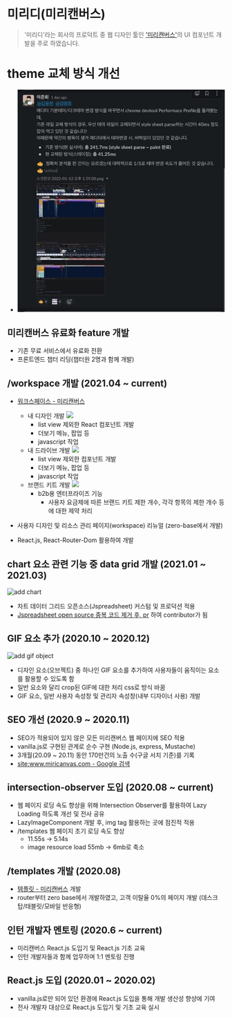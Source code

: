 # 미리디(미리캔버스)

> '미리디'라는 회사의 프로덕트 중 웹 디자인 툴인 ['미리캔버스'](http://www.miricanvas.com/design)의 UI 컴포넌트 개발을 주로 하였습니다.

# theme 교체 방식 개선

- ![](../../../attachments/css.JPG)

## 미리캔버스 유료화 feature 개발

- 기존 무료 서비스에서 유료화 전환
- 프론트엔드 챕터 리딩(챕터원 2명과 함께 개발)

## /workspace 개발 (2021.04 ~ current)

- [워크스페이스 - 미리캔버스](http://www.miricanvas.com/workspace)

  - 내 디자인 개발
    ![](https://tva1.sinaimg.cn/large/008i3skNgy1gxjaqd5bang30go0afb29.gif)
    - list view 제외한 React 컴포넌트 개발
    - 더보기 메뉴, 팝업 등
    - javascript 작업
  - 내 드라이브 개발
    ![](https://tva1.sinaimg.cn/large/008i3skNgy1gxjar3x4bcg30go0afdrn.gif)
    - list view 제외한 컴포넌트 개발
    - 더보기 메뉴, 팝업 등
    - javascript 작업
  - 브랜드 키트 개발
    ![](https://tva1.sinaimg.cn/large/008i3skNgy1gxjazli8cbg30go0afn2h.gif)
    - b2b용 엔터프라이즈 기능
      - 사용자 요금제에 따른 브랜드 키트 제한 개수, 각각 항목의 제한 개수 등에 대한 제약 처리

- 사용자 디자인 및 리소스 관리 페이지(workspace) 리뉴얼 (zero-base에서 개발)
- React.js, React-Router-Dom 활용하여 개발

## chart 요소 관련 기능 중 data grid 개발 (2021.01 ~ 2021.03)

![add chart](https://tva1.sinaimg.cn/large/008i3skNgy1gxj9e4nhtgg30go0afh30.gif)

- 차트 데이터 그리드 오픈소스(Jspreadsheet) 커스텀 및 프로덕션 적용
- [Jspreadsheet open source 중복 코드 제거 후, pr](https://jhlee910609.github.io/til_everything/docs/me/Open%20source%20contribution#jspread-sheet) 하여 contributor가 됨

## GIF 요소 추가 (2020.10 ~ 2020.12)

![add gif object](https://tva1.sinaimg.cn/large/008i3skNgy1gxj9jabiuug30go0afnpd.gif)

- 디자인 요소(오브젝트) 중 하나인 GIF 요소를 추가하여 사용자들이 움직이는 요소를 활용할 수 있도록 함
- 일반 요소와 달리 crop된 GIF에 대한 처리 css로 방식 바꿈
- GIF 요소, 일반 사용자 속성창 및 관리자 속성창(내부 디자이너 사용) 개발

## SEO 개선 (2020.9 ~ 2020.11)

- SEO가 적용되어 있지 않은 모든 미리캔버스 웹 페이지에 SEO 적용
- vanilla.js로 구현된 관계로 순수 구현 (Node.js, express, Mustache)
- 3개월(20.09 ~ 20.11) 동안 170만건의 노출 수(구글 서치 기준)를 기록
- [site:www.miricanvas.com - Google 검색](https://www.google.com/search?q=site%3Awww.miricanvas.com&oq=site%3Awww.miricanvas.com&aqs=chrome..69i57j69i58.4154j0j7&sourceid=chrome&ie=UTF-8)

## intersection-observer 도입 (2020.08 ~ current)

- 웹 페이지 로딩 속도 향상을 위해 Intersection Observer를 활용하여 Lazy Loading 하도록 개선 및 전사 공유
- LazyImageComponent 개발 후, img tag 활용하는 곳에 점진적 적용
- /templates 웹 페이지 초기 로딩 속도 향상
  - 11.55s -> 5.14s
  - image resource load 55mb -> 6mb로 축소

## /templates 개발 (2020.08)

- [템플릿 - 미리캔버스](https://www.miricanvas.com/templates) 개발
- router부터 zero base에서 개발하였고, 고객 이탈율 0%의 페이지 개발 (데스크탑/태블릿/모바일 반응형)

## 인턴 개발자 멘토링 (2020.6 ~ current)

- 미리캔버스 React.js 도입기 및 React.js 기초 교육
- 인턴 개발자들과 함께 업무하며 1:1 멘토링 진행

## React.js 도입 (2020.01 ~ 2020.02)

- vanilla.js로만 되어 있던 환경에 React.js 도입을 통해 개발 생산성 향샹에 기여
- 전사 개발자 대상으로 React.js 도입기 및 기초 교육 실시
